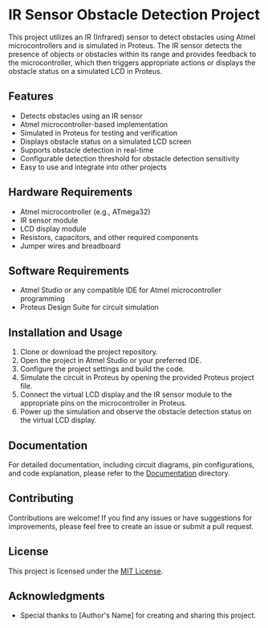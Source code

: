 # IR Sensor Obstacle Detection Project

This project utilizes an IR (Infrared) sensor to detect obstacles using Atmel microcontrollers and is simulated in Proteus. The IR sensor detects the presence of objects or obstacles within its range and provides feedback to the microcontroller, which then triggers appropriate actions or displays the obstacle status on a simulated LCD in Proteus.

## Features

- Detects obstacles using an IR sensor
- Atmel microcontroller-based implementation
- Simulated in Proteus for testing and verification
- Displays obstacle status on a simulated LCD screen
- Supports obstacle detection in real-time
- Configurable detection threshold for obstacle detection sensitivity
- Easy to use and integrate into other projects

## Hardware Requirements

- Atmel microcontroller (e.g., ATmega32)
- IR sensor module
- LCD display module
- Resistors, capacitors, and other required components
- Jumper wires and breadboard

## Software Requirements

- Atmel Studio or any compatible IDE for Atmel microcontroller programming
- Proteus Design Suite for circuit simulation

## Installation and Usage

1. Clone or download the project repository.
2. Open the project in Atmel Studio or your preferred IDE.
3. Configure the project settings and build the code.
4. Simulate the circuit in Proteus by opening the provided Proteus project file.
5. Connect the virtual LCD display and the IR sensor module to the appropriate pins on the microcontroller in Proteus.
6. Power up the simulation and observe the obstacle detection status on the virtual LCD display.

## Documentation

For detailed documentation, including circuit diagrams, pin configurations, and code explanation, please refer to the [Documentation](./Documentation) directory.

## Contributing

Contributions are welcome! If you find any issues or have suggestions for improvements, please feel free to create an issue or submit a pull request.

## License

This project is licensed under the [MIT License](./LICENSE).

## Acknowledgments

- Special thanks to [Author's Name] for creating and sharing this project.

